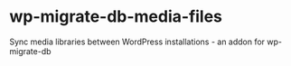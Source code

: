 wp-migrate-db-media-files
=========================

Sync media libraries between WordPress installations - an addon for wp-migrate-db
